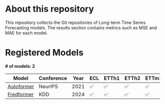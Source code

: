 <!--  About this repository begin-->
# About this repository
This repository collects the Git repositories of Long-term Time Series Forecasting models. The results section contains metrics such as MSE and MAE for each model.


<!--  About this repository end-->
<!--  Registered Models begin-->
# Registered Models

**# of models: 2**

| Model | Conference | Year | ECL | ETTh1 | ETTh2 | ETTm1 | ETTm2 | Traffic | Weather |
|-----|----------|----|---|-----|-----|-----|-----|-------|-------|
|<a href="https://github.com/thuml/Autoformer">Autoformer</a> | NeurIPS | 2021 | :white_check_mark: | :white_check_mark: | :white_check_mark: | :white_check_mark: | :white_check_mark: | :x: | :x:|
|<a href="https://github.com/chenzRG/Fredformer">Fredformer</a> | KDD | 2024 | :white_check_mark: | :white_check_mark: | :white_check_mark: | :white_check_mark: | :white_check_mark: | :white_check_mark: | :white_check_mark:|

<!--  Registered Models end-->